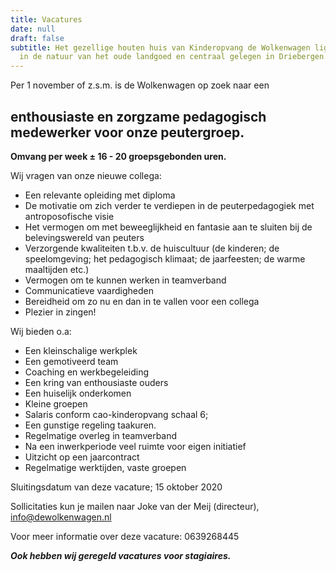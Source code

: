```yaml
---
title: Vacatures
date: null
draft: false
subtitle: Het gezellige houten huis van Kinderopvang de Wolkenwagen ligt midden
  in de natuur van het oude landgoed en centraal gelegen in Driebergen.
---
```

Per 1 november of z.s.m. is de Wolkenwagen op zoek naar een

## **enthousiaste en zorgzame pedagogisch medewerker voor onze peutergroep.**

**Omvang per week ± 16 - 20 groepsgebonden uren.**

Wij vragen van onze nieuwe collega:

* Een relevante opleiding met diploma
* De motivatie om zich verder te verdiepen in de peuterpedagogiek met antroposofische visie
* Het vermogen om met beweeglijkheid en fantasie aan te sluiten bij de belevingswereld van peuters
* Verzorgende kwaliteiten t.b.v. de huiscultuur (de kinderen; de speelomgeving; het pedagogisch klimaat; de jaarfeesten; de warme maaltijden etc.)
* Vermogen om te kunnen werken in teamverband
* Communicatieve vaardigheden
* Bereidheid om zo nu en dan in te vallen voor een collega
* Plezier in zingen!

Wij bieden o.a:

* Een kleinschalige werkplek
* Een gemotiveerd team
* Coaching en werkbegeleiding
* Een kring van enthousiaste ouders
* Een huiselijk onderkomen
* Kleine groepen
* Salaris conform cao-kinderopvang schaal 6;
* Een gunstige regeling taakuren.
* Regelmatige overleg in teamverband
* Na een inwerkperiode veel ruimte voor eigen initiatief
* Uitzicht op een jaarcontract
* Regelmatige werktijden, vaste groepen

Sluitingsdatum van deze vacature; 15 oktober 2020

Sollicitaties kun je mailen naar Joke van der Meij (directeur), [info@dewolkenwagen.nl](mailto:info@dewolkenwagen.nl)

Voor meer informatie over deze vacature: 0639268445

***Ook hebben wij geregeld vacatures voor stagiaires.***